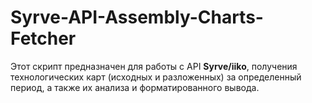 # Syrve-API-Assembly-Charts-Fetcher
Этот скрипт предназначен для работы с API **Syrve/iiko**, получения технологических карт (исходных и разложенных) за определенный период, а также их анализа и форматированного вывода.
